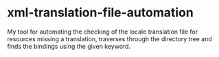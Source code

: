 # xml-translation-file-automation
My tool for automating the checking of the locale translation file for resources missing a translation, traverses through the directory tree and finds the bindings using the given keyword.
